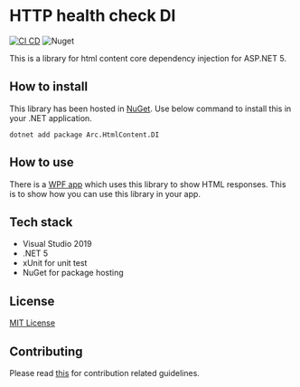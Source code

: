 # HTTP health check DI

[![CI CD](https://github.com/Arnab-Developer/Arc.HtmlContent.DI/actions/workflows/ci-cd.yml/badge.svg)](https://github.com/Arnab-Developer/Arc.HtmlContent.DI/actions/workflows/ci-cd.yml)
![Nuget](https://img.shields.io/nuget/v/Arc.HtmlContent.DI)

This is a library for html content core dependency injection for ASP.NET 5.

## How to install

This library has been hosted in 
[NuGet](https://www.nuget.org/packages/Arc.HtmlContent.DI/). 
Use below command to install this in your .NET application.

```
dotnet add package Arc.HtmlContent.DI
```

## How to use

There is a 
[WPF app](https://github.com/Arnab-Developer/ArnabDeveloper.HtmlContent.WpfApp) 
which uses this library to show HTML responses. This is to show how you can use this 
library in your app.

## Tech stack

- Visual Studio 2019
- .NET 5
- xUnit for unit test
- NuGet for package hosting

## License

[MIT License](https://github.com/Arnab-Developer/Arc.HtmlContent.DI/blob/main/LICENSE)

## Contributing

Please read [this](https://github.com/Arnab-Developer/Arc.HtmlContent.DI/blob/main/CONTRIBUTING.md) 
for contribution related guidelines.

